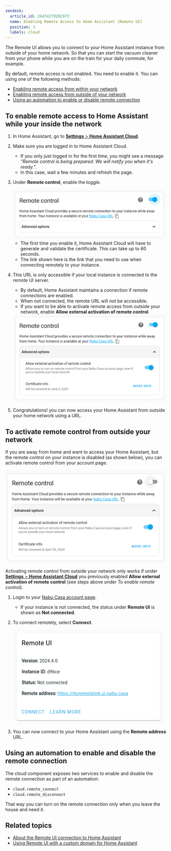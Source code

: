 ```yaml
---
zendesk:
  article_id: 26474279202973
  name: Enabling Remote Access to Home Assistant (Remote UI)
  position: 3
  labels: cloud
---
```


The Remote UI allows you to connect to your Home Assistant instance from outside of your home network. So that you can start the vacuum cleaner from your phone while you are on the train for your daily commute, for example.

By default, remote access is not enabled. You need to enable it. You can using one of the following methods:

- [Enabling remote access from within your network](#to-enable-remote-access-to-home-assistant)
- [Enabling remote access from outside of your network](#to-activate-remote-control-from-outside-your-network)
- [Using an automation to enable or disable remote connection](#using-an-automation-to-enable-and-disable-the-remote-connection)

## To enable remote access to Home Assistant while your inside the network

1. In Home Assistant, go to [**Settings** > **Home Assistant Cloud**](https://my.home-assistant.io/redirect/cloud/).
2. Make sure you are logged in to Home Assistant Cloud.
   - If you only just logged in for the first time, you might see a message _"Remote control is being prepared. We will notify you when it's ready."_.
   - In this case, wait a few minutes and refresh the page.
3. Under **Remote control**, enable the toggle.

    <img src="/static/img/cloud/remote_control.png" alt='Screenshot of the remote control option.' class='img-fluid'>

   - The first time you enable it, Home Assistant Cloud will have to generate and validate the certificate. This can take up to 60 seconds.
   - The link shown here is the link that you need to use when connecting remotely to your instance.

4. This URL is only accessible if your local instance is connected to the remote UI server.

   - By default, Home Assistant maintains a connection if remote connections are enabled.
   - When not connected, the remote URL will not be accessible.
   - If you want to be able to activate remote access from outside your network, enable **Allow external activation of remote control**.

   <img src="/static/img/cloud/remote_control_external-activation.png" alt='Screenshot of the option to enable remote control from outside the network.' class='img-fluid'>

5. Congratulations! you can now access your Home Assistant from outside your home network using a URL.

## To activate remote control from outside your network

If you are away from home and want to access your Home Assistant, but the remote control on your instance is disabled (as shown below), you can activate remote control from your account page.

<img src="/static/img/cloud/remote_control_disabled.png" alt='Screenshot showing a disabled remote control option on the Home Assistant instance.' class='img-fluid'>

Activating remote control from outside your network only works if under [**Settings** > **Home Assistant Cloud**](https://my.home-assistant.io/redirect/cloud/) you previously enabled **Allow external activation of remote control** (see steps above under _To enable remote control_).

1. Login to your [Nabu Casa account page](https://account.nabucasa.com).
   - If your instance is not connected, the status under **Remote UI** is shown as **Not connected**.
2. To connect remotely, select **Connect**.

   <img src="/static/img/cloud/remote_control_connect.png" alt='Screenshot of the Remote UI section with the Connect button.' class='img-fluid'>

3. You can now connect to your Home Assistant using the **Remote address** URL.

## Using an automation to enable and disable the remote connection

The cloud component exposes two services to enable and disable the remote connection as part of an automation:

- `cloud.remote_connect`
- `cloud.remote_disconnect`

That way you can turn on the remote connection only when you leave the house and need it.

## Related topics

- [About the Remote UI connection to Home Assistant](/hc/en-us/articles/26469707849629/)
- [Using Remote UI with a custom domain for Home Assistant](/hc/en-us/articles/26497540527517/)
